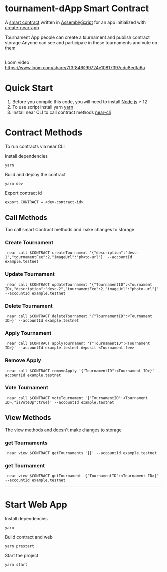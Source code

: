 # tournament-dApp Smart Contract

A [smart contract] written in [AssemblyScript] for an app initialized with [create-near-app]

Tournament App people can create a tournament and publish contract storage.Anyone can see and participate in these tournaments and vote on them
##
Loom video : https://www.loom.com/share/7f3f846099724e10817397cdc8edfa6a

# Quick Start

1. Before you compile this code, you will need to install [Node.js] ≥ 12
2. To use script install yarn [yarn]
3. Install near CLI to call contract methods [near-cli]

# Contract Methods

To run contracts via near CLI

Install dependencies

```
yarn
```

Build and deploy the contract

```
yarn dev
```

Export contract id

```
export CONTRACT = <dev-contract-id>
```

## Call Methods

Too call smart Contract methods and make changes to storage

### Create Tournament

```
 near call $CONTRACT createTournament '{"description":"desc-1","tournamentFee":2,"imageUrl":"photo-url"}' --accountId example.testnet
```

### Update Tournament

```
 near call $CONTRACT updateTournament '{"TournamentID":<Tournament ID>,"description":"desc-2","tournamentFee":2,"imageUrl":"photo-url"}' --accountId example.testnet
```

### Delete Tournament

```
 near call $CONTRACT deleteTournament '{"TournamentID":<Tournament ID>}' --accountId example.testnet
```

### Apply Tournament

```
 near call $CONTRACT applyTournament '{"TournamentID":<Tournament ID>}' --accountId example.testnet deposit <Tournament fee>
```

### Remove Apply

```
 near call $CONTRACT removeApply '{"TournamentID":<Tournament ID>}' --accountId example.testnet
```

### Vote Tournament

```
 near call $CONTRACT voteTournament '{"TournamentID":<Tournament ID>,"isVoteUp":true}' --accountId example.testnet
```

## View Methods

The view methods and doesn't make changes to storage

### get Tournaments

```
 near view $CONTRACT getTournaments '{}' --accountId example.testnet
```

### get Tournament

```
 near view $CONTRACT getTournament '{"TournamentID":<Tournament ID>}' --accountId example.testnet
```

---

# Start Web App

Install dependencies

```
yarn
```
Build contract and web

```
yarn prestart
```

Start the project

```
yarn start
```

[smart contract]: https://docs.near.org/docs/develop/contracts/overview
[assemblyscript]: https://www.assemblyscript.org/
[create-near-app]: https://github.com/near/create-near-app
[node.js]: https://nodejs.org/en/download/package-manager/
[yarn]: https://classic.yarnpkg.com/en/
[near-cli]: https://docs.near.org/docs/tools/near-cli
